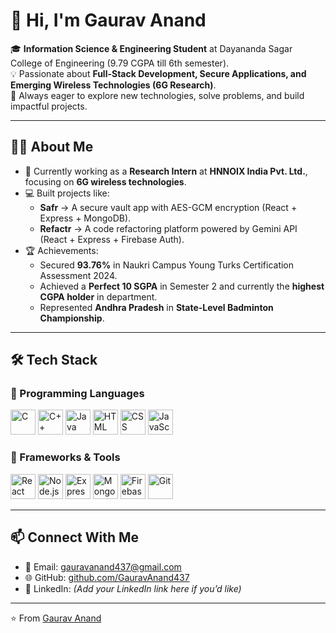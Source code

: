 # 👋 Hi, I'm Gaurav Anand  

🎓 **Information Science & Engineering Student** at Dayananda Sagar College of Engineering (9.79 CGPA till 6th semester).  
💡 Passionate about **Full-Stack Development, Secure Applications, and Emerging Wireless Technologies (6G Research)**.  
🚀 Always eager to explore new technologies, solve problems, and build impactful projects.  

---

## 🧑‍💻 About Me
- 🔭 Currently working as a **Research Intern** at **HNNOIX India Pvt. Ltd.**, focusing on **6G wireless technologies**.  
- 💻 Built projects like:
  - **Safr** → A secure vault app with AES-GCM encryption (React + Express + MongoDB).  
  - **Refactr** → A code refactoring platform powered by Gemini API (React + Express + Firebase Auth).  
- 🏆 Achievements:
  - Secured **93.76%** in Naukri Campus Young Turks Certification Assessment 2024.  
  - Achieved a **Perfect 10 SGPA** in Semester 2 and currently the **highest CGPA holder** in department.  
  - Represented **Andhra Pradesh** in **State-Level Badminton Championship**.  

---

## 🛠️ Tech Stack

### 🔹 Programming Languages
<p>
  <img src="https://cdn.jsdelivr.net/gh/devicons/devicon/icons/c/c-original.svg" alt="C" width="40" height="40"/>
  <img src="https://cdn.jsdelivr.net/gh/devicons/devicon/icons/cplusplus/cplusplus-original.svg" alt="C++" width="40" height="40"/>
  <img src="https://cdn.jsdelivr.net/gh/devicons/devicon/icons/java/java-original.svg" alt="Java" width="40" height="40"/>
  <img src="https://cdn.jsdelivr.net/gh/devicons/devicon/icons/html5/html5-original.svg" alt="HTML" width="40" height="40"/>
  <img src="https://cdn.jsdelivr.net/gh/devicons/devicon/icons/css3/css3-original.svg" alt="CSS" width="40" height="40"/>
  <img src="https://cdn.jsdelivr.net/gh/devicons/devicon/icons/javascript/javascript-original.svg" alt="JavaScript" width="40" height="40"/>
</p>

### 🔹 Frameworks & Tools
<p>
  <img src="https://cdn.jsdelivr.net/gh/devicons/devicon/icons/react/react-original.svg" alt="React" width="40" height="40"/>
  <img src="https://cdn.jsdelivr.net/gh/devicons/devicon/icons/nodejs/nodejs-original.svg" alt="Node.js" width="40" height="40"/>
  <img src="https://cdn.jsdelivr.net/gh/devicons/devicon/icons/express/express-original.svg" alt="Express.js" width="40" height="40"/>
  <img src="https://cdn.jsdelivr.net/gh/devicons/devicon/icons/mongodb/mongodb-original.svg" alt="MongoDB" width="40" height="40"/>
  <img src="https://cdn.jsdelivr.net/gh/devicons/devicon/icons/firebase/firebase-plain.svg" alt="Firebase" width="40" height="40"/>
  <img src="https://cdn.jsdelivr.net/gh/devicons/devicon/icons/git/git-original.svg" alt="Git" width="40" height="40"/>
</p>

---

## 📫 Connect With Me
- 📧 Email: [gauravanand437@gmail.com](mailto:gauravanand437@gmail.com)  
- 🌐 GitHub: [github.com/GauravAnand437](https://github.com/GauravAnand437)  
- 💼 LinkedIn: *(Add your LinkedIn link here if you’d like)*  

---
⭐️ From [Gaurav Anand](https://github.com/GauravAnand437)
